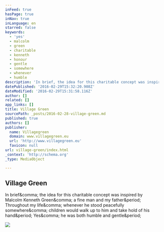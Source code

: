 ```yaml
---
inFeed: true
hasPage: true
inNav: true
inLanguage: en
starred: false
keywords:
  - 'yes'
  - malcolm
  - green
  - charitable
  - kenneth
  - honour
  - gentle
  - somewhere
  - whenever
  - humble
description: 'In brief, the idea for this charitable concept was inspired by Malcolm Kenneth Green, a fine man and my father. Throughout my life, whenever he stood peacefully somewhere, children would walk up to him and take hold of his hand. Yes, he was both humble and gentle.'
datePublished: '2016-02-29T15:32:20.908Z'
dateModified: '2016-02-29T15:31:58.116Z'
author: []
related: []
app_links: []
title: Village Green
sourcePath: _posts/2016-02-28-village-green.md
published: true
authors: []
publisher:
  name: Villagegreen
  domain: www.villagegreen.eu
  url: 'http://www.villagegreen.eu'
  favicon: null
url: village-green/index.html
_context: 'http://schema.org'
_type: MediaObject

---
```

<article style=""><h1>Village Green</h1><p>In brief&amp;comma; the idea for this charitable concept was inspired by Malcolm Kenneth Green&amp;comma; a fine man and my father&amp;period; Throughout my life&amp;comma; whenever he stood peacefully somewhere&amp;comma; children would walk up to him and take hold of his hand&amp;period; Yes&amp;comma; he was both humble and gentle&amp;period;</p><img src="http://www.villagegreen.eu/images/sized/content/locations/000_global/000_worldwide/images/TKG-380x564.jpg" /></article>